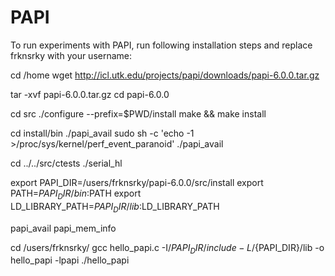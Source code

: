 # PAPI
To run experiments with PAPI, run following installation steps and replace frknsrky with your username:

cd /home
wget http://icl.utk.edu/projects/papi/downloads/papi-6.0.0.tar.gz

tar -xvf papi-6.0.0.tar.gz
cd papi-6.0.0

cd src
./configure --prefix=$PWD/install
make && make install

cd install/bin
./papi_avail
sudo sh -c 'echo -1 >/proc/sys/kernel/perf_event_paranoid'
./papi_avail

cd ../../src/ctests
./serial_hl

export PAPI_DIR=/users/frknsrky/papi-6.0.0/src/install
export PATH=${PAPI_DIR}/bin:$PATH
export LD_LIBRARY_PATH=${PAPI_DIR}/lib:$LD_LIBRARY_PATH

papi_avail
papi_mem_info

cd /users/frknsrky/
gcc hello_papi.c -I/${PAPI_DIR}/include -L/${PAPI_DIR}/lib -o hello_papi -lpapi
./hello_papi